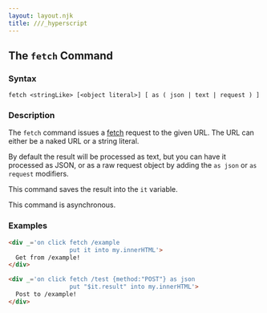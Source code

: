```yaml
---
layout: layout.njk
title: ///_hyperscript
---
```


## The `fetch` Command

### Syntax

```ebnf
fetch <stringLike> [<object literal>] [ as ( json | text | request ) ]
```

### Description

The `fetch` command issues a [fetch](https://developer.mozilla.org/en-US/docs/Web/API/Fetch_API/Using_Fetch) request to the 
given URL.  The URL can either be a naked URL or a string literal.

By default the result will be processed as text, but you can have it processed as JSON, or as a raw request object
by adding the `as json` or `as request` modifiers.

This command saves the result into the `it` variable.

This command is asynchronous.  

### Examples

```html
<div _='on click fetch /example
                 put it into my.innerHTML'>
  Get from /example!
</div>

<div _='on click fetch /test {method:"POST"} as json 
                 put "$it.result" into my.innerHTML'>
  Post to /example!
</div>
```  